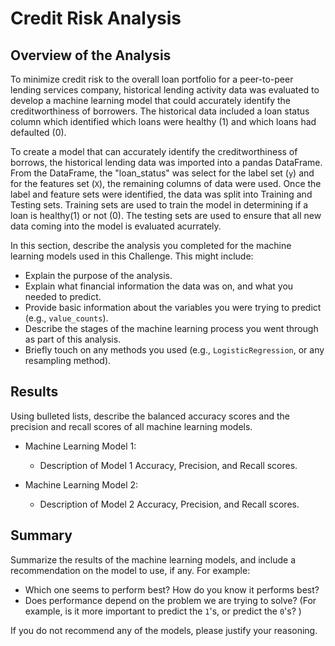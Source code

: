 # Credit Risk Analysis

## Overview of the Analysis

To minimize credit risk to the overall loan portfolio for a peer-to-peer lending services company, historical lending activity data was evaluated to develop a machine learning model that could accurately identify the creditworthiness of borrowers. The historical data included a loan status column which identified which loans were healthy (1) and which loans had defaulted (0). 

To create a model that can accurately identify the creditworthiness of borrows, the historical lending data was imported into a pandas DataFrame. From the DataFrame, the "loan_status" was select for the label set (`y`) and for the features set (`X`), the remaining columns of data were used. Once the label and feature sets were identified, the data was split into Training and Testing sets. Training sets are used to train the model in determining if a loan is healthy(1) or not (0). The testing sets are used to ensure that all new data coming into the model is evaluated acurrately.

In this section, describe the analysis you completed for the machine learning models used in this Challenge. This might include:

* Explain the purpose of the analysis.
* Explain what financial information the data was on, and what you needed to predict.
* Provide basic information about the variables you were trying to predict (e.g., `value_counts`).
* Describe the stages of the machine learning process you went through as part of this analysis.
* Briefly touch on any methods you used (e.g., `LogisticRegression`, or any resampling method).

## Results

Using bulleted lists, describe the balanced accuracy scores and the precision and recall scores of all machine learning models.

* Machine Learning Model 1:
  * Description of Model 1 Accuracy, Precision, and Recall scores.



* Machine Learning Model 2:
  * Description of Model 2 Accuracy, Precision, and Recall scores.

## Summary

Summarize the results of the machine learning models, and include a recommendation on the model to use, if any. For example:
* Which one seems to perform best? How do you know it performs best?
* Does performance depend on the problem we are trying to solve? (For example, is it more important to predict the `1`'s, or predict the `0`'s? )

If you do not recommend any of the models, please justify your reasoning.
